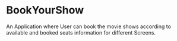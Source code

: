 # BookYourShow
An Application where User can book the movie shows according to available and booked seats information for different Screens.
